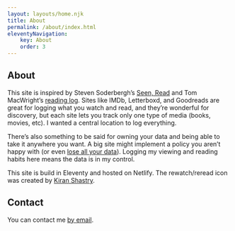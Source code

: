 ```yaml
---
layout: layouts/home.njk
title: About
permalink: /about/index.html
eleventyNavigation:
    key: About
    order: 3
---
```


## About

This site is inspired by Steven Soderbergh’s <a href="https://extension765.com/blogs/soderblog">Seen, Read</a> and Tom MacWright’s <a href="https://macwright.com/reading/">reading log</a>. Sites like IMDb, Letterboxd, and Goodreads are great for logging what you watch and read, and they’re wonderful for discovery, but each site lets you track only one type of media (books, movies, etc). I wanted a central location to log everything.

There’s also something to be said for owning your data and being able to take it anywhere you want. A big site might implement a policy you aren’t happy with (or even <a href="https://www.somebits.com/weblog/tech/bad/goodreads-lost-all-my-data.html">lose all your data</a>). Logging my viewing and reading habits here means the data is in my control.

This site is build in Eleventy and hosted on Netlify. The rewatch/reread icon was created by <a href="https://thenounproject.com/icon/loop-1098238/">Kiran Shastry</a>.

## Contact

You can contact me <a href="mailto:{{ metadata.author.email }}">by email</a>.
